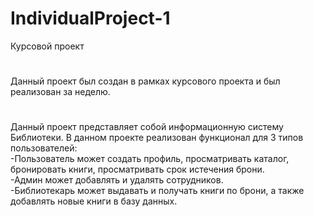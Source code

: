 # IndividualProject-1
Курсовой проект
#
Данный проект был создан в рамках курсового проекта и был реализован за неделю.
#
Данный проект представляет собой информационную систему Библиотеки.
В данном проекте реализован функционал для 3 типов пользователей:  
-Пользователь может создать профиль, просматривать каталог, бронировать книги, просматривать срок истечения брони.  
-Админ может добавлять и удалять сотрудников.  
-Библиотекарь может выдавать и получать книги по брони, а также добавлять новые книги в базу данных.  


